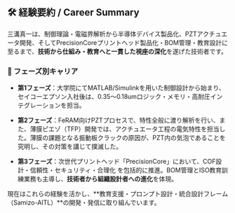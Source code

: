## 🛠️ 経験要約 / Career Summary

三溝真一は、制御理論・電磁界解析から半導体デバイス製品化、PZTアクチュエータ開発、そしてPrecisionCoreプリントヘッド製品化・BOM管理・教育設計に至るまで、**技術から仕組み・教育へと一貫した視座の深化**を遂げた技術者です。

### 📘 フェーズ別キャリア

- **第1フェーズ**：大学院にてMATLAB/Simulinkを用いた制御設計から始まり、セイコーエプソン入社後は、0.35〜0.18umロジック・メモリ・高耐圧インテグレーションを担当。

- **第2フェーズ**：FeRAM向けPZTプロセスで、特性全般に渡り解析を行い、また、薄膜ピエゾ（TFP）開発では、アクチュエータ工程の電気特性を担当した。薄膜の課題となる振動板クラックの原因が、PZT内の気泡であることを究明し、その対策を講じて撲滅した。

- **第3フェーズ**：次世代プリントヘッド「PrecisionCore」において、COF設計・信頼性・セキュリティ・合理化
  を包括的に推進。BOM管理とISO教育訓練業務も主導し、**技術者から組織設計者への進化**を体現。

現在はこれらの経験を活かし、**教育支援・プロンプト設計・統合設計フレーム（Samizo-AITL）**の開発・発信に取り組んでいます。

